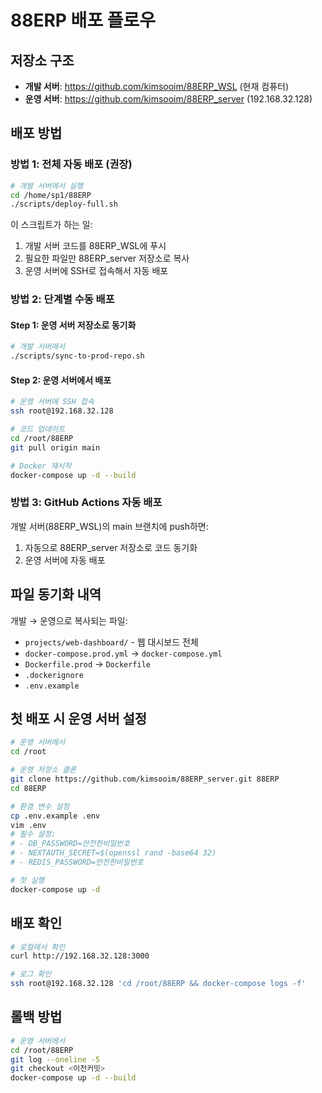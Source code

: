 # 88ERP 배포 플로우

## 저장소 구조
- **개발 서버**: https://github.com/kimsooim/88ERP_WSL (현재 컴퓨터)
- **운영 서버**: https://github.com/kimsooim/88ERP_server (192.168.32.128)

## 배포 방법

### 방법 1: 전체 자동 배포 (권장)
```bash
# 개발 서버에서 실행
cd /home/sp1/88ERP
./scripts/deploy-full.sh
```

이 스크립트가 하는 일:
1. 개발 서버 코드를 88ERP_WSL에 푸시
2. 필요한 파일만 88ERP_server 저장소로 복사
3. 운영 서버에 SSH로 접속해서 자동 배포

### 방법 2: 단계별 수동 배포

#### Step 1: 운영 서버 저장소로 동기화
```bash
# 개발 서버에서
./scripts/sync-to-prod-repo.sh
```

#### Step 2: 운영 서버에서 배포
```bash
# 운영 서버에 SSH 접속
ssh root@192.168.32.128

# 코드 업데이트
cd /root/88ERP
git pull origin main

# Docker 재시작
docker-compose up -d --build
```

### 방법 3: GitHub Actions 자동 배포
개발 서버(88ERP_WSL)의 main 브랜치에 push하면:
1. 자동으로 88ERP_server 저장소로 코드 동기화
2. 운영 서버에 자동 배포

## 파일 동기화 내역
개발 → 운영으로 복사되는 파일:
- `projects/web-dashboard/` - 웹 대시보드 전체
- `docker-compose.prod.yml` → `docker-compose.yml`
- `Dockerfile.prod` → `Dockerfile`
- `.dockerignore`
- `.env.example`

## 첫 배포 시 운영 서버 설정

```bash
# 운영 서버에서
cd /root

# 운영 저장소 클론
git clone https://github.com/kimsooim/88ERP_server.git 88ERP
cd 88ERP

# 환경 변수 설정
cp .env.example .env
vim .env
# 필수 설정:
# - DB_PASSWORD=안전한비밀번호
# - NEXTAUTH_SECRET=$(openssl rand -base64 32)
# - REDIS_PASSWORD=안전한비밀번호

# 첫 실행
docker-compose up -d
```

## 배포 확인
```bash
# 로컬에서 확인
curl http://192.168.32.128:3000

# 로그 확인
ssh root@192.168.32.128 'cd /root/88ERP && docker-compose logs -f'
```

## 롤백 방법
```bash
# 운영 서버에서
cd /root/88ERP
git log --oneline -5
git checkout <이전커밋>
docker-compose up -d --build
```